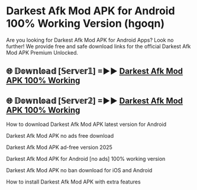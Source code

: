 # Darkest Afk Mod APK for Android 100% Working Version (hgoqn)

Are you looking for Darkest Afk Mod APK for Android Apps? Look no further! We provide free and safe download links for the official Darkest Afk Mod APK Premium Unlocked.

## 🌐 𝔻𝕠𝕨𝕟𝕝𝕠𝕒𝕕 [𝕊𝕖𝕣𝕧𝕖𝕣𝟙] =►► [Darkest Afk Mod APK 100% Working](https://modyoloo.pages.dev?q=Darkest+Afk+Mod+APK)

## 🌐 𝔻𝕠𝕨𝕟𝕝𝕠𝕒𝕕 [𝕊𝕖𝕣𝕧𝕖𝕣𝟚] =►► [Darkest Afk Mod APK 100% Working](https://modyoloo.pages.dev?q=Darkest+Afk+Mod+APK)

How to download Darkest Afk Mod APK latest version for Android

Darkest Afk Mod APK no ads free download

Darkest Afk Mod APK ad-free version 2025

Darkest Afk Mod APK for Android [no ads] 100% working version

Darkest Afk Mod APK no ban download for iOS and Android

How to install Darkest Afk Mod APK with extra features